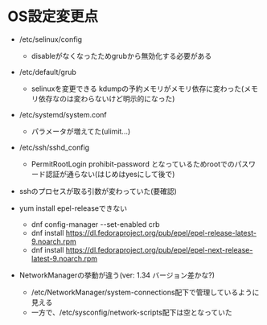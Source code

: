 # OS設定変更点
- /etc/selinux/config
  - disableがなくなったためgrubから無効化する必要がある
- /etc/default/grub
  - selinuxを変更できる kdumpの予約メモリがメモリ依存に変わった(メモリ依存なのは変わらないけど明示的になった)
- /etc/systemd/system.conf
  - パラメータが増えてた(ulimit...)
- /etc/ssh/sshd_config
  - PermitRootLogin prohibit-password となっているためrootでのパスワード認証が通らない(はじめはyesにして後で)
- sshのプロセスが取る引数が変わっていた(要確認)
- yum install epel-releaseできない
  - dnf config-manager --set-enabled crb
  - dnf install https://dl.fedoraproject.org/pub/epel/epel-release-latest-9.noarch.rpm
  - dnf install https://dl.fedoraproject.org/pub/epel/epel-next-release-latest-9.noarch.rpm

- NetworkManagerの挙動が違う(ver: 1.34 バージョン差かな?)
  - /etc/NetworkManager/system-connections配下で管理しているように見える
  - 一方で、/etc/sysconfig/network-scripts配下は空となっていた
